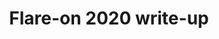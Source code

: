 ---
layout: articles
title: Flare-on 2020 write-up
excerpt: Write up Flare-on CTF lần thứ 7 (2020)
tags: flareon
articles:
  data_source: site.flareon
  show_cover: false
  show_excerpt: true
  show_readmore: true
  show_info: true
---